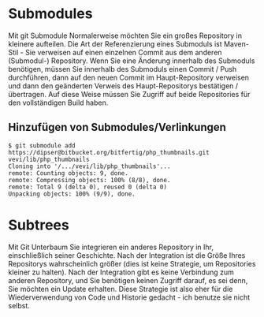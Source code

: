 # Submodules
Mit git Submodule Normalerweise möchten Sie ein großes Repository in kleinere aufteilen. Die Art der Referenzierung eines Submoduls ist Maven-Stil - Sie verweisen auf einen einzelnen Commit aus dem anderen (Submodul-) Repository. Wenn Sie eine Änderung innerhalb des Submoduls benötigen, müssen Sie innerhalb des Submoduls einen Commit / Push durchführen, dann auf den neuen Commit im Haupt-Repository verweisen und dann den geänderten Verweis des Haupt-Repositorys bestätigen / übertragen. Auf diese Weise müssen Sie Zugriff auf beide Repositories für den vollständigen Build haben.


## Hinzufügen von Submodules/Verlinkungen

```
$ git submodule add https://dipser@bitbucket.org/bitfertig/php_thumbnails.git vevi/lib/php_thumbnails
Cloning into '/.../vevi/lib/php_thumbnails'...
remote: Counting objects: 9, done.
remote: Compressing objects: 100% (8/8), done.
remote: Total 9 (delta 0), reused 0 (delta 0)
Unpacking objects: 100% (9/9), done.
```



# Subtrees
Mit Git Unterbaum Sie integrieren ein anderes Repository in Ihr, einschließlich seiner Geschichte. Nach der Integration ist die Größe Ihres Repositorys wahrscheinlich größer (dies ist keine Strategie, um Repositories kleiner zu halten). Nach der Integration gibt es keine Verbindung zum anderen Repository, und Sie benötigen keinen Zugriff darauf, es sei denn, Sie möchten ein Update erhalten. Diese Strategie ist also eher für die Wiederverwendung von Code und Historie gedacht - ich benutze sie nicht selbst.

